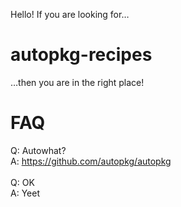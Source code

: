 Hello! If you are looking for…

# autopkg-recipes

…then you are in the right place!

# FAQ

Q: Autowhat?\
A: https://github.com/autopkg/autopkg
\
\
Q: OK\
A: Yeet
